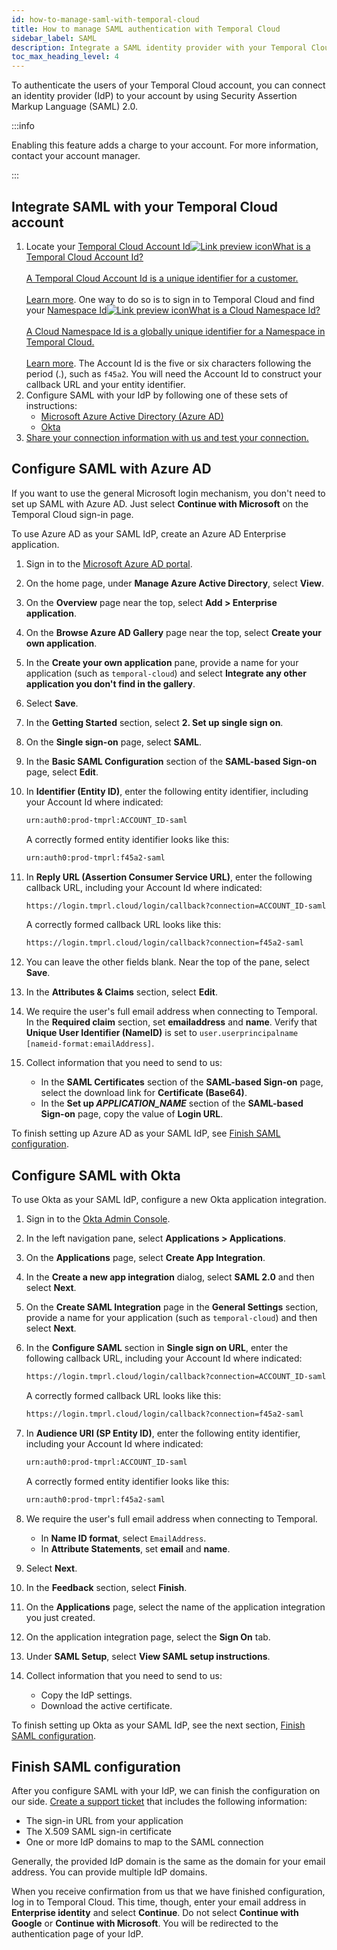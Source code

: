 ```yaml
---
id: how-to-manage-saml-with-temporal-cloud
title: How to manage SAML authentication with Temporal Cloud
sidebar_label: SAML
description: Integrate a SAML identity provider with your Temporal Cloud account.
toc_max_heading_level: 4
---
```


<!-- THIS FILE IS GENERATED. DO NOT EDIT THIS FILE DIRECTLY -->

To authenticate the users of your Temporal Cloud account, you can connect an identity provider (IdP) to your account by using Security Assertion Markup Language (SAML) 2.0.

:::info

Enabling this feature adds a charge to your account.
For more information, contact your account manager.

:::

## Integrate SAML with your Temporal Cloud account

1. Locate your <a class="tdlp" href="/cloud/index#temporal-cloud-account-id">Temporal Cloud Account Id<span class="tdlpiw"><img src="/img/link-preview-icon.svg" alt="Link preview icon" /></span><span class="tdlpc"><span class="tdlppt">What is a Temporal Cloud Account Id?</span><br /><br /><span class="tdlppd">A Temporal Cloud Account Id is a unique identifier for a customer.</span><span class="tdlplm"><br /><br /><a class="tdlplma" href="/cloud/index#temporal-cloud-account-id">Learn more</a></span></span></a>.
   One way to do so is to sign in to Temporal Cloud and find your <a class="tdlp" href="/cloud/index#temporal-cloud-namespace-id">Namespace Id<span class="tdlpiw"><img src="/img/link-preview-icon.svg" alt="Link preview icon" /></span><span class="tdlpc"><span class="tdlppt">What is a Cloud Namespace Id?</span><br /><br /><span class="tdlppd">A Cloud Namespace Id is a globally unique identifier for a Namespace in Temporal Cloud.</span><span class="tdlplm"><br /><br /><a class="tdlplma" href="/cloud/index#temporal-cloud-namespace-id">Learn more</a></span></span></a>.
   The Account Id is the five or six characters following the period (.), such as `f45a2`.
   You will need the Account Id to construct your callback URL and your entity identifier.
1. Configure SAML with your IdP by following one of these sets of instructions:
   - [Microsoft Azure Active Directory (Azure AD)](#configure-saml-with-azure-ad)
   - [Okta](#configure-saml-with-okta)
1. [Share your connection information with us and test your connection.](#finish-saml-configuration)

## Configure SAML with Azure AD

If you want to use the general Microsoft login mechanism, you don't need to set up SAML with Azure AD.
Just select **Continue with Microsoft** on the Temporal Cloud sign-in page.

To use Azure AD as your SAML IdP, create an Azure AD Enterprise application.

1. Sign in to the [Microsoft Azure AD portal](https://portal.azure.com/).
1. On the home page, under **Manage Azure Active Directory**, select **View**.
1. On the **Overview** page near the top, select **Add > Enterprise application**.
1. On the **Browse Azure AD Gallery** page near the top, select **Create your own application**.
1. In the **Create your own application** pane, provide a name for your application (such as `temporal-cloud`) and select **Integrate any other application you don't find in the gallery**.
1. Select **Save**.
1. In the **Getting Started** section, select **2. Set up single sign on**.
1. On the **Single sign-on** page, select **SAML**.
1. In the **Basic SAML Configuration** section of the **SAML-based Sign-on** page, select **Edit**.
1. In **Identifier (Entity ID)**, enter the following entity identifier, including your Account Id where indicated:

   ```bash
   urn:auth0:prod-tmprl:ACCOUNT_ID-saml
   ```

   A correctly formed entity identifier looks like this:

   ```bash
   urn:auth0:prod-tmprl:f45a2-saml
   ```

1. In **Reply URL (Assertion Consumer Service URL)**, enter the following callback URL, including your Account Id where indicated:

   ```bash
   https://login.tmprl.cloud/login/callback?connection=ACCOUNT_ID-saml
   ```

   A correctly formed callback URL looks like this:

   ```bash
   https://login.tmprl.cloud/login/callback?connection=f45a2-saml
   ```

1. You can leave the other fields blank.
   Near the top of the pane, select **Save**.
1. In the **Attributes & Claims** section, select **Edit**.
1. We require the user's full email address when connecting to Temporal.
   In the **Required claim** section, set **emailaddress** and **name**.
   Verify that **Unique User Identifier (NameID)** is set to `user.userprincipalname [nameid-format:emailAddress]`.
1. Collect information that you need to send to us:
   - In the **SAML Certificates** section of the **SAML-based Sign-on** page, select the download link for **Certificate (Base64)**.
   - In the **Set up _APPLICATION_NAME_** section of the **SAML-based Sign-on** page, copy the value of **Login URL**.

To finish setting up Azure AD as your SAML IdP, see [Finish SAML configuration](#finish-saml-configuration).

## Configure SAML with Okta

To use Okta as your SAML IdP, configure a new Okta application integration.

1. Sign in to the [Okta Admin Console](https://www.okta.com/login/).
1. In the left navigation pane, select **Applications > Applications**.
1. On the **Applications** page, select **Create App Integration**.
1. In the **Create a new app integration** dialog, select **SAML 2.0** and then select **Next**.
1. On the **Create SAML Integration** page in the **General Settings** section, provide a name for your application (such as `temporal-cloud`) and then select **Next**.
1. In the **Configure SAML** section in **Single sign on URL**, enter the following callback URL, including your Account Id where indicated:

   ```bash
   https://login.tmprl.cloud/login/callback?connection=ACCOUNT_ID-saml
   ```

   A correctly formed callback URL looks like this:

   ```bash
   https://login.tmprl.cloud/login/callback?connection=f45a2-saml
   ```
1. In **Audience URI (SP Entity ID)**, enter the following entity identifier, including your Account Id where indicated:

   ```bash
   urn:auth0:prod-tmprl:ACCOUNT_ID-saml
   ```

   A correctly formed entity identifier looks like this:

   ```bash
   urn:auth0:prod-tmprl:f45a2-saml
   ```

1. We require the user's full email address when connecting to Temporal.
   - In **Name ID format**, select `EmailAddress`.
   - In **Attribute Statements**, set **email** and **name**.
1. Select **Next**.
1. In the **Feedback** section, select **Finish**.
1. On the **Applications** page, select the name of the application integration you just created.
1. On the application integration page, select the **Sign On** tab.
1. Under **SAML Setup**, select **View SAML setup instructions**.
1. Collect information that you need to send to us:
   - Copy the IdP settings.
   - Download the active certificate.

To finish setting up Okta as your SAML IdP, see the next section, [Finish SAML configuration](#finish-saml-configuration).

## Finish SAML configuration

After you configure SAML with your IdP, we can finish the configuration on our side.
[Create a support ticket](/cloud/how-to-create-a-ticket-for-temporal-support) that includes the following information:

- The sign-in URL from your application
- The X.509 SAML sign-in certificate
- One or more IdP domains to map to the SAML connection

Generally, the provided IdP domain is the same as the domain for your email address.
You can provide multiple IdP domains.

When you receive confirmation from us that we have finished configuration, log in to Temporal Cloud.
This time, though, enter your email address in **Enterprise identity** and select **Continue**.
Do not select **Continue with Google** or **Continue with Microsoft**.
You will be redirected to the authentication page of your IdP.

